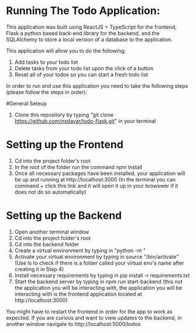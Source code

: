 # Running The Todo Application: 


This application was built using ReactJS + TypeScript for the frontend, Flask a python based back-end library for the backend, and the SQLAlchemy to store a local version of a database to the application.


This application will allow you to do the following: 
1. Add tasks to your todo list 
2. Delete tasks from your todo list upon the click of a button
3. Reset all of your todos so you can start a fresh todo list


In order to run and use this application you need to take the following steps (please follow the steps in order): 


#General Seteup
1. Clone this repository by typing "git clone https://github.com/nxdavar/todo-flask.git" in your terminal


# Setting up the Frontend
1. Cd into the project folder's root
2. In the root of the folder run the command npm install
3. Once all necessary packages have been installed, your application will be up and running at http://localhost:3000 (In the terminal you can command + click this link and it will open it up in your browswer if it does not do so automatically)



# Setting up the Backend
1. Open another terminal window
2. Cd into the project folder's root
3. Cd into the backend folder
4. Create a virtual environment by typing in "python -m <name of your virtual env>"
5. Activate your virtual environment by typing in source "<name of your virtual env>/bin/activate" (Use ls to check if there is a folder called your virtual env's name after creating it in Step 4)
6. Install necessary requirements by typing in pip install -r requirements.txt
7. Start the backend server by typing in npm run start-backend (this not the application you will be interacting with, the application you will be interacting with is the frontend application located at http://localhost:3000)


You might have to restart the frontend in order for the app to work as expected. If you are curious and want to view updates to the backend, in another window navigate to http://localhost:5000/todos
